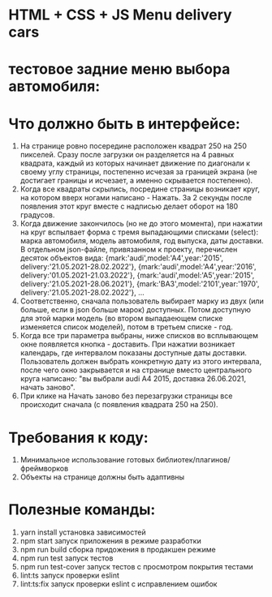 # HTML + CSS + JS     Menu delivery cars 

# тестовое задние меню выбора автомобиля:

# Что должно быть в интерфейсе:
1. На странице ровно посередине расположен квадрат 250 на 250 пикселей. Сразу после загрузки он разделяется на 4 равных квадрата, каждый из которых начинает движение по диагонали к своему углу страницы, постепенно исчезая за границей экрана (не достигает границы и исчезает, а именно скрывается постепенно).
2. Когда все квадраты скрылись, посредине страницы возникает круг, на котором вверх ногами написано - Нажать. За 2 секунды после появления этот круг вместе с надписью делает оборот на 180 градусов.
3. Когда движение закончилось (но не до этого момента), при нажатии на круг вспылвает форма с тремя выпадающими списками (select): марка автомобиля, модель автомобиля, год выпуска, даты доставки. В отдельном json-файле, привязанном к проекту, перечислен десяток объектов вида:
{mark:'audi',model:'A4',year:'2015', delivery:'21.05.2021-28.02.2022'},
{mark:'audi',model:'A4',year:'2016', delivery:'01.05.2021-21.03.2022'},
{mark:'audi',model:'A5',year:'2015', delivery:'21.05.2021-28.06.2021'},
{mark:'ВАЗ',model:'2101',year:'1970', delivery:'21.05.2021-28.02.2022'},
...
4. Соответственно, сначала пользователь выбирает марку из двух (или больше, если в json больше марок) доступных. Потом доступную для этой марки модель (во втором выпадаеющем списке изменяется список моделей), потом в третьем списке - год.
5. Когда все три параметра выбраны, ниже списков во всплывающем окне появляется кнопка - доставить. При нажатии возникает календарь, где интервалом показаны доступные даты доставки. Пользователь должен выбрать конкретную дату из этого интервала, после чего окно закрывается и на странице вместо центрального круга написано: "вы выбрали audi A4 2015, доставка 26.06.2021, начать заново".
6. При клике на Начать заново без перезагрузки страницы все происходит сначала (с появления квадрата 250 на 250).

# Требования к коду:
1. Минимальное использование готовых библиотек/плагинов/фреймворков
2. Объекты на странице должны быть адаптивны



# Полезные команды:
1. yarn install       установка зависимостей
2. npm start          запуск приложения в режиме разработки
3. npm run build      сборка придожения в продакшен режиме
4. npm run test       запуск тестов
5. npm run test-cover запуск тестов с просмотром покрытия тестами 
6. lint:ts            запуск проверки eslint
7. lint:ts:fix        запуск проверки eslint с исправлением ошибок













